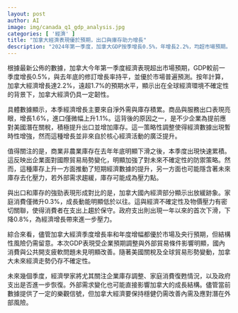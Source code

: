 ```yaml
---
layout: post
author: AI
image: img/canada_q1_gdp_analysis.jpg
categories: [ '經濟' ]
title: "加拿大經濟表現優於預期，出口與庫存助力增長"
description: "2024年第一季度，加拿大GDP按季增長0.5%，年增長2.2%，均超市場預期。主要推動力來自淨出口和企業庫存累積，企業為因應美國潛在關稅，提前增加出口與備貨。不過，家庭消費與政府支出增幅有限，國內需求仍顯疲態，結構性風險待觀察。未來經濟走向將取決於庫存調整、內需復甦與外部貿易環境變化。"
---
```

根據最新公佈的數據，加拿大今年第一季度經濟表現超出市場預期，GDP較前一季度增長0.5%，與去年底的修訂增長率持平，並優於市場普遍預測。按年計算，加拿大經濟增長達2.2%，遠超1.7%的預期水平，顯示出在全球經濟環境不確定性的背景下，加拿大經濟仍具一定韌性。

具體數據顯示，本季經濟增長主要來自淨外需與庫存積累。商品與服務出口表現亮眼，增長1.6%，進口僅微幅上升1.1%。這背後的原因之一，是不少企業為提前應對美國潛在關稅，積極提升出口並增加庫存。這一策略性調整使得經濟數據出現暫時性增強，然而這種增長並非來自於核心經濟活動的廣泛提升。

值得關注的是，商業非農業庫存在去年年底明顯下滑之後，本季度出現快速累積。這反映出企業面對國際貿易局勢變化，明顯加強了對未來不確定性的防禦策略。然而，這種庫存上升一方面推動了短期經濟數據的提升，另一方面也可能隱含著未來庫存去化壓力，若外部需求趨緩，庫存可能成為壓力點。

與出口和庫存的強勁表現形成對比的是，加拿大國內經濟部分顯示出放緩跡象。家庭消費僅微升0.3%，成長動能明顯低於以往。這與經濟不確定性及物價壓力有密切關聯，使得消費者在支出上趨於保守。政府支出則出現一年以來的首次下滑，下降0.8%，為經濟增長帶來進一步壓力。

綜合來看，儘管加拿大經濟季度增長率和年度增幅都優於市場及央行預期，但結構性風險仍需留意。本次GDP表現受企業預期調整與外部貿易條件影響明顯，國內消費與公共開支疲軟問題未見明顯改善。隨著美國關稅及全球貿易形勢變動，加拿大未來經濟走勢仍存不確定性。

未來幾個季度，經濟學家將尤其關注企業庫存調整、家庭消費復甦情況，以及政府支出是否進一步恢復。外部需求變化也可能直接影響加拿大的成長結構。儘管當前數據提供了一定的樂觀信號，但加拿大經濟要保持穩健仍需改善內需及應對潛在外部風險。